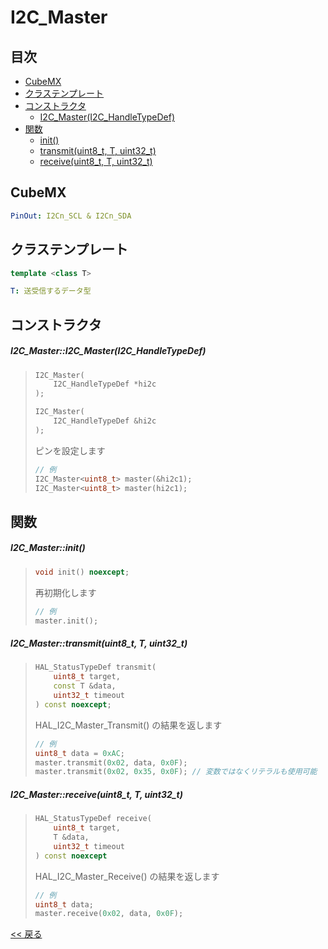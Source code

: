 # I2C_Master

## 目次
- [CubeMX](#cubemx)
- [クラステンプレート](#クラステンプレート)
- [コンストラクタ](#コンストラクタ)
  - [I2C_Master(I2C_HandleTypeDef)](#i2c_masteri2c_masteri2c_handletypedef)
- [関数](#関数)
  - [init()](#i2c_masterinit)
  - [transmit(uint8_t, T, uint32_t)](#i2c_mastertransmituint8_t-t-uint32_t)
  - [receive(uint8_t, T, uint32_t)](#i2c_masterreceiveuint8_t-t-uint32_t)

## CubeMX
```yaml
PinOut: I2Cn_SCL & I2Cn_SDA
```

## クラステンプレート
```c++
template <class T>
```
```yaml
T: 送受信するデータ型
```

## コンストラクタ
##### I2C_Master::I2C_Master(I2C_HandleTypeDef)
> ```c++
> I2C_Master(
>     I2C_HandleTypeDef *hi2c
> );
> ```
> ```c++
> I2C_Master(
>     I2C_HandleTypeDef &hi2c
> );
> ```
> ピンを設定します  
> ```c++
> // 例
> I2C_Master<uint8_t> master(&hi2c1);
> I2C_Master<uint8_t> master(hi2c1);
> ```

## 関数
##### I2C_Master::init()
> ```c++
> void init() noexcept;
> ```
> 再初期化します  
> ```c++
> // 例
> master.init();
> ```

##### I2C_Master::transmit(uint8_t, T, uint32_t)
> ```c++
> HAL_StatusTypeDef transmit(
>     uint8_t target,
>     const T &data,
>     uint32_t timeout
> ) const noexcept;
> ```
> HAL_I2C_Master_Transmit() の結果を返します  
> ```c++
> // 例
> uint8_t data = 0xAC;
> master.transmit(0x02, data, 0x0F);
> master.transmit(0x02, 0x35, 0x0F); // 変数ではなくリテラルも使用可能
> ```

##### I2C_Master::receive(uint8_t, T, uint32_t)
> ```c++
> HAL_StatusTypeDef receive(
>     uint8_t target,
>     T &data,
>     uint32_t timeout
> ) const noexcept
> ```
> HAL_I2C_Master_Receive() の結果を返します  
> ```c++
> // 例
> uint8_t data;
> master.receive(0x02, data, 0x0F);
> ```

[<< 戻る](../INDEX.md)